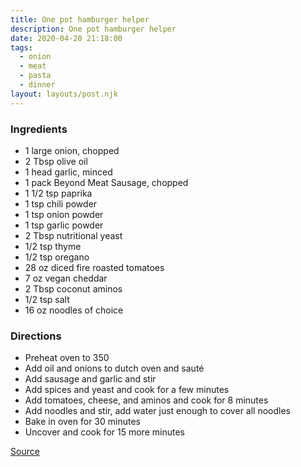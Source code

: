 ```yaml
---
title: One pot hamburger helper
description: One pot hamburger helper
date: 2020-04-20 21:18:00
tags:
  - onion
  - meat
  - pasta
  - dinner
layout: layouts/post.njk
---
```


### Ingredients

- 1 large onion, chopped
- 2 Tbsp olive oil
- 1 head garlic, minced
- 1 pack Beyond Meat Sausage, chopped
- 1 1/2 tsp paprika
- 1 tsp chili powder
- 1 tsp onion powder
- 1 tsp garlic powder
- 2 Tbsp nutritional yeast
- 1/2 tsp thyme
- 1/2 tsp oregano
- 28 oz diced fire roasted tomatoes
- 7 oz vegan cheddar
- 2 Tbsp coconut aminos
- 1/2 tsp salt
- 16 oz noodles of choice

### Directions

- Preheat oven to 350
- Add oil and onions to dutch oven and sauté
- Add sausage and garlic and stir
- Add spices and yeast and cook for a few minutes
- Add tomatoes, cheese, and aminos and cook for 8 minutes
- Add noodles and stir, add water just enough to cover all noodles
- Bake in oven for 30 minutes
- Uncover and cook for 15 more minutes

[Source](https://www.mississippivegan.com/vegan-hamburger-helper)
